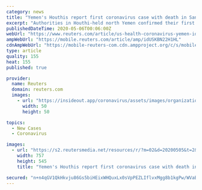 ```yaml
---
category: news
title: "Yemen's Houthis report first coronavirus case with death in Sanaa hotel"
excerpt: "Authorities in Houthi-held north Yemen confirmed their first case of the new coronavirus on Tuesday, a Somali national found dead in a Sanaa hotel, while the government in the south of the war-torn nation reported nine new infections."
publishedDateTime: 2020-05-06T00:06:00Z
webUrl: "https://www.reuters.com/article/us-health-coronavirus-yemen-idUSKBN22H1HL"
ampWebUrl: "https://mobile.reuters.com/article/amp/idUSKBN22H1HL"
cdnAmpWebUrl: "https://mobile-reuters-com.cdn.ampproject.org/c/s/mobile.reuters.com/article/amp/idUSKBN22H1HL"
type: article
quality: 155
heat: 155
published: true

provider:
  name: Reuters
  domain: reuters.com
  images:
    - url: "https://insideout.app/coronavirus/assets/images/organizations/reuters.com-50x50.jpg"
      width: 50
      height: 50

topics:
  - New Cases
  - Coronavirus

images:
  - url: "https://s2.reutersmedia.net/resources/r/?m=02&d=20200505&t=2&i=1517517715&w=&fh=545px&fw=&ll=&pl=&sq=&r=LYNXMPEG440VF"
    width: 757
    height: 545
    title: "Yemen's Houthis report first coronavirus case with death in Sanaa hotel"

secured: "n+n4qGV1QkHkvju86Gs5biHEixWHQuxLx0sVpPEZLIflvxMgg8b1kgPw/WVaBM9NDwwtfNDUzFya0uVrcy7Ygy5SwHnGnOD6EWzVo6yKcs/iqnzMNY/wbWu53BnfJ2ByIhAwC4c1V989pepFL/ENHOdaqOJBUP4tSykdVajLWtZLcfLbcAFDe262QpCEP2lQS+5wt48qbzeNpsfzOIFl/JX1doTaT3A5y377Vl0GICriyb6ATNZeqT/p+9sWq/DPeqYn79WRfVEGLl2LFVLKotw5xoBB42f6Y2zW+NnnbZP4NIkMakQV9FyT0vXBW71EJtd2azvvZjkJJ6oWG9CR/GRKzyWP6WFrcgUCWBvsC46386FGc7ArUSjcPe3eoeUZOuHY8g51vm/+45N5R1V6Q1wdLXLLZug7vozcK8LCTWU/u/HrFIzwxm1NcE3dXY9bm0tnr0nw6pO+Aqtxt9Ggtw7iBWunP472dsc04bR+pd8=;+g1qw0Tb2RdEuBZCPYCMlQ=="
---
```


